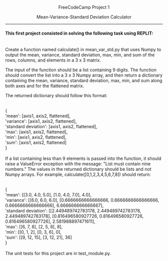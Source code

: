 <p align="center">FreeCodeCamp Project 1</p>
<p align="center">Mean-Variance-Standard Deviation Calculator</p>

---

#### This first project consisted in solving the following task using REPLIT:

<br>Create a function named calculate() in mean_var_std.py that uses Numpy to output the mean, variance, standard deviation, max, min, and sum of the rows, columns, and elements in a 3 x 3 matrix.

The input of the function should be a list containing 9 digits. The function should convert the list into a 3 x 3 Numpy array, and then return a dictionary containing the mean, variance, standard deviation, max, min, and sum along both axes and for the flattened matrix.

The returned dictionary should follow this format:

<br>{
<br>  'mean': [axis1, axis2, flattened],
<br>  'variance': [axis1, axis2, flattened],
<br>  'standard deviation': [axis1, axis2, flattened],
<br>  'max': [axis1, axis2, flattened],
<br>  'min': [axis1, axis2, flattened],
<br>  'sum': [axis1, axis2, flattened]
<br>}
<br><br>If a list containing less than 9 elements is passed into the function, it should raise a ValueError exception with the message: "List must contain nine numbers." The values in the returned dictionary should be lists and not Numpy arrays. For example, calculate([0,1,2,3,4,5,6,7,8]) should return:

<br>{
<br>  'mean': [[3.0, 4.0, 5.0], [1.0, 4.0, 7.0], 4.0],
<br>  'variance': [[6.0, 6.0, 6.0], [0.6666666666666666, 0.6666666666666666, 0.6666666666666666], 6.666666666666667],
<br>  'standard deviation': [[2.449489742783178, 2.449489742783178, 2.449489742783178], [0.816496580927726, 0.816496580927726, 0.816496580927726], 2.581988897471611],
<br>  'max': [[6, 7, 8], [2, 5, 8], 8],
<br>  'min': [[0, 1, 2], [0, 3, 6], 0],
<br>  'sum': [[9, 12, 15], [3, 12, 21], 36]
<br>}
<br><br>The unit tests for this project are in test_module.py.

